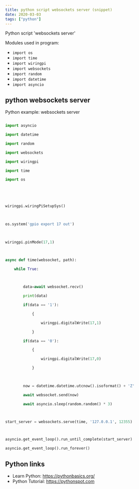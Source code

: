```yaml
---
title: python script websockets server (snippet)
date: 2020-03-03
tags: ["python"]
---
```

Python script 'websockets server'


Modules used in program: 
* `import os`
* `import time`
* `import wiringpi`
* `import websockets`
* `import random`
* `import datetime`
* `import asyncio`

## python websockets server

Python example: websockets server

```python

import asyncio

import datetime

import random

import websockets

import wiringpi

import time

import os





wiringpi.wiringPiSetupSys()

 

os.system('gpio export 17 out')

 

wiringpi.pinMode(17,1)



async def time(websocket, path):

    while True:

        

        data=await websocket.recv()

        print(data)

        if(data == '1'):

            {

                wiringpi.digitalWrite(17,1)

            }

        if(data == '0'):

            {

                wiringpi.digitalWrite(17,0)

            }

        

        now = datetime.datetime.utcnow().isoformat() + 'Z'

        await websocket.send(now)

        await asyncio.sleep(random.random() * 3)



start_server = websockets.serve(time, '127.0.0.1', 12355)



asyncio.get_event_loop().run_until_complete(start_server)

asyncio.get_event_loop().run_forever()

```

## Python links

- Learn Python: https://pythonbasics.org/
- Python Tutorial: https://pythonspot.com
